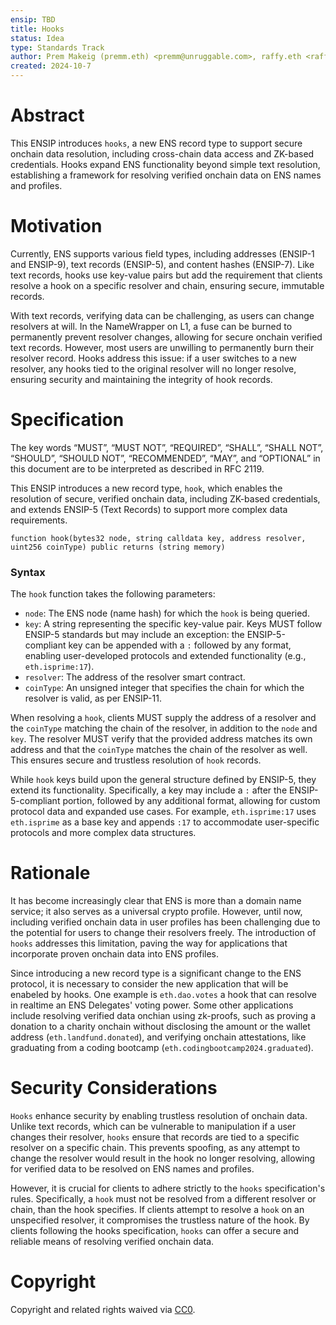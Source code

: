 ```yaml
---
ensip: TBD
title: Hooks
status: Idea
type: Standards Track
author: Prem Makeig (premm.eth) <premm@unruggable.com>, raffy.eth <raffy@unruggable.com>
created: 2024-10-7
---
```


# Abstract 

This ENSIP introduces `hooks`, a new ENS record type to support secure onchain data resolution, including cross-chain data access and ZK-based credentials. Hooks expand ENS functionality beyond simple text resolution, establishing a framework for resolving verified onchain data on ENS names and profiles.

# Motivation

Currently, ENS supports various field types, including addresses (ENSIP-1 and ENSIP-9), text records (ENSIP-5), and content hashes (ENSIP-7). Like text records, hooks use key-value pairs but add the requirement that clients resolve a hook on a specific resolver and chain, ensuring secure, immutable records.

With text records, verifying data can be challenging, as users can change resolvers at will. In the NameWrapper on L1, a fuse can be burned to permanently prevent resolver changes, allowing for secure onchain verified text records. However, most users are unwilling to permanently burn their resolver record. Hooks address this issue: if a user switches to a new resolver, any hooks tied to the original resolver will no longer resolve, ensuring security and maintaining the integrity of hook records.

# Specification

The key words “MUST”, “MUST NOT”, “REQUIRED”, “SHALL”, “SHALL NOT”, “SHOULD”, “SHOULD NOT”, “RECOMMENDED”, “MAY”, and “OPTIONAL” in this document are to be interpreted as described in RFC 2119.

This ENSIP introduces a new record type, `hook`, which enables the resolution of secure, verified onchain data, including ZK-based credentials, and extends ENSIP-5 (Text Records) to support more complex data requirements. 

```
function hook(bytes32 node, string calldata key, address resolver, uint256 coinType) public returns (string memory)
```

### Syntax

The `hook` function takes the following parameters:
- `node`: The ENS node (name hash) for which the `hook` is being queried.
- `key`: A string representing the specific key-value pair. Keys MUST follow ENSIP-5 standards but may include an exception: the ENSIP-5-compliant key can be appended with a `:` followed by any format, enabling user-developed protocols and extended functionality (e.g., `eth.isprime:17`).
- `resolver`: The address of the resolver smart contract.
- `coinType`: An unsigned integer that specifies the chain for which the resolver is valid, as per ENSIP-11.

When resolving a `hook`, clients MUST supply the address of a resolver and the `coinType` matching the chain of the resolver, in addition to the `node` and `key`. The resolver MUST verify that the provided address matches its own address and that the `coinType` matches the chain of the resolver as well. This ensures secure and trustless resolution of `hook` records.

While `hook` keys build upon the general structure defined by ENSIP-5, they extend its functionality. Specifically, a key may include a `:` after the ENSIP-5-compliant portion, followed by any additional format, allowing for custom protocol data and expanded use cases. For example, `eth.isprime:17` uses `eth.isprime` as a base key and appends `:17` to accommodate user-specific protocols and more complex data structures.



# Rationale 

It has become increasingly clear that ENS is more than a domain name service; it also serves as a universal crypto profile. However, until now, including verified onchain data in user profiles has been challenging due to the potential for users to change their resolvers freely. The introduction of `hooks` addresses this limitation, paving the way for applications that incorporate proven onchain data into ENS profiles. 

Since introducing a new record type is a significant change to the ENS protocol, it is necessary to consider the new application that will be enabeled by hooks. One example is `eth.dao.votes` a hook that can resolve in realtime an ENS Delegates' voting power. Some other applications include resolving verified data onchian using zk-proofs, such as proving a donation to a charity onchain without disclosing the amount or the wallet address (`eth.landfund.donated`), and verifying onchain attestations, like graduating from a coding bootcamp (`eth.codingbootcamp2024.graduated`).


# Security Considerations

`Hooks` enhance security by enabling trustless resolution of onchain data. Unlike text records, which can be vulnerable to manipulation if a user changes their resolver, `hooks` ensure that records are tied to a specific resolver on a specific chain. This prevents spoofing, as any attempt to change the resolver would result in the hook no longer resolving, allowing for verified data to be resolved on ENS names and profiles.

However, it is crucial for clients to adhere strictly to the `hooks` specification's rules. Specifically, a `hook` must not be resolved from a different resolver or chain, than the hook specifies. If clients attempt to resolve a `hook` on an unspecified resolver, it compromises the trustless nature of the hook. By clients following the hooks specification, `hooks` can offer a secure and reliable means of resolving verified onchain data.

  
# Copyright

Copyright and related rights waived via [CC0](../LICENSE.md).


